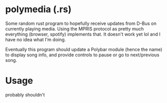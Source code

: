 # polymedia (.rs)

Some random rust program to hopefully receive updates from D-Bus on currently playing media. Using
the MPRIS protocol as pretty much everything (browser, spotify) implements that. It doesn't work
yet lol and I have no idea what I'm doing.

Eventually this program should update a Polybar module (hence the name) to display song info, and
provide controls to pause or go to next/previous song.

# Usage

probably shouldn't
